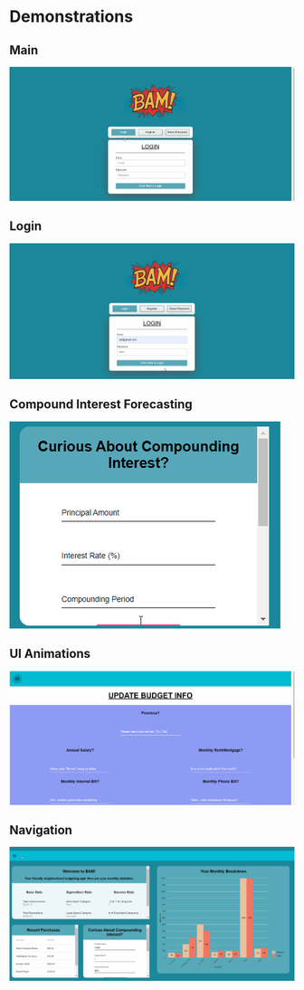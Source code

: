 # Demonstrations
  ## Main
  ![](Demo/Main.gif)

  ## Login
  ![](Demo/Main_Dash.gif)

  ## Compound Interest Forecasting
  ![](Demo/Compound_Interest_Forecasting.gif)
  
  ## UI Animations
  ![](Demo/Animations.gif)
  
  ## Navigation
  ![](Demo/Navigation.gif)

